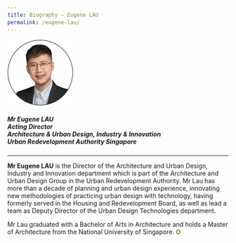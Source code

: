 ```yaml
---
title: Biography — Eugene LAU
permalink: /eugene-lau/
---
```


<div style="width:150px"><img src="/images/secretariat/eugene-lau.png" alt="Eugene Lau" /></div>

##### **Mr Eugene LAU** <br> Acting Director <br> Architecture & Urban Design, Industry & Innovation <br> Urban Redevelopment Authority Singapore

---

**Mr Eugene LAU** is the Director of the Architecture and Urban Design, Industry and Innovation department which is part of the Architecture and Urban Design Group in the Urban Redevelopment Authority. Mr Lau has more than a decade of planning and urban design experience, innovating new methodologies of practicing urban design with technology, having formerly served in the Housing and Redevelopment Board, as well as lead a team as Deputy Director of the Urban Design Technologies department. 

Mr Lau graduated with a Bachelor of Arts in Architecture and holds a Master of Architecture from the National University of Singapore. **<font color="#967942">O</font>**
